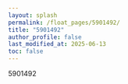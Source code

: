 ```yaml
---
layout: splash
permalink: /float_pages/5901492/
title: "5901492"
author_profile: false
last_modified_at: 2025-06-13
toc: false
---
```

 
5901492
